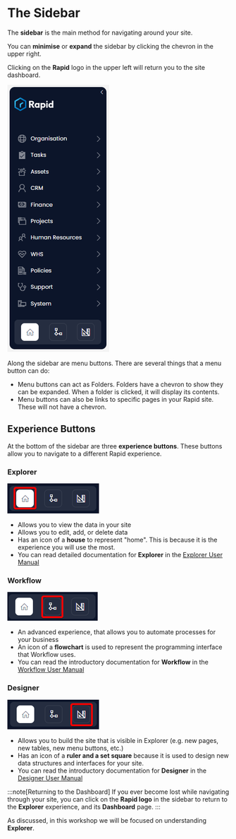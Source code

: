 # The Sidebar

The **sidebar** is the main method for navigating around your site.

You can **minimise** or **expand** the sidebar by clicking the chevron in the upper right.

Clicking on the **Rapid** logo in the upper left will return you to the site dashboard.

![A screenshot of a sidebar from Rapid Standard as an example. The sidebar is dark blue and has the Rapid name and logo at the top. Underneath are a list of menu items that will navigate the user. The menu items from top to bottom are: Organisation, Tasks, Assets, CRM, Finance, Projects, Human Resources, WHS, Policies, Support, and System. At the very bottom of the sidebar are buttons to navigate between core applications. This is explained further below.](<Explorer sidebar.png>)

Along the sidebar are menu buttons. There are several things that a menu button can do:

- Menu buttons can act as Folders. Folders have a chevron to show they can be expanded. When a folder is clicked, it will display its contents.
- Menu buttons can also be links to specific pages in your Rapid site. These will not have a chevron.

## Experience Buttons

At the bottom of the sidebar are three **experience buttons**. These buttons allow you to navigate to a different Rapid experience.

### Explorer

![A screenshot of the Explorer experience button at the bottom of the Sidebar. The screenshot is annotated with a red box to indicate the location and appearance of the button. The button contains an icon of a house.](<Explorer Nav.png>)

- Allows you to view the data in your site
- Allows you to edit, add, or delete data
- Has an icon of a **house** to represent "home". This is because it is the experience you will use the most.
- You can read detailed documentation for **Explorer** in the [Explorer User Manual](</docs/Rapid/User%20Manual/Explorer/navigating-explorer>)

### Workflow

![A screenshot of the Workflow experience button at the bottom of the Sidebar. The screenshot is annotated with a red box to indicate the location and appearance of the button. The button contains an icon of a flowchart.](<Workflow Nav.png>)

- An advanced experience, that allows you to automate processes for your business
- An icon of a **flowchart** is used to represent the programming interface that Workflow uses.
- You can read the introductory documentation for **Workflow** in the [Workflow User Manual](</docs/Rapid/User%20Manual/Workflow>)

### Designer

![A screenshot of the Designer experience button at the bottom of the Sidebar. The screenshot is annotated with a red box to indicate the location and appearance of the button. The button contains an icon of a ruler and set-square.](<Designer Nav.png>)

- Allows you to build the site that is visible in Explorer (e.g. new pages, new tables, new menu buttons, etc.)
- Has an icon of a **ruler and a set square** because it is used to design new data structures and interfaces for your site.
- You can read the introductory documentation for **Designer** in the [Designer User Manual](</docs/Rapid/User%20Manual/Designer/what-is-designer>)

:::note[Returning to the Dashboard]
If you ever become lost while navigating through your site, you can click on the **Rapid logo** in the sidebar to return to the **Explorer** experience, and its **Dashboard** page.
:::

As discussed, in this workshop we will be focused on understanding **Explorer**.
